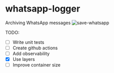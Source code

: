 # whatsapp-logger
Archiving WhatsApp messages
![save-whatsapp](https://user-images.githubusercontent.com/110536677/216052857-23976f95-5846-4ea5-8cb8-0eeb2532c370.png)



TODO:
- [ ] Write unit tests
- [ ] Create github actions
- [ ] Add observability
- [x] Use layers
- [ ] Improve container size
